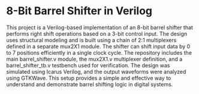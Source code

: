 # 8-Bit Barrel Shifter in Verilog

This project is a Verilog-based implementation of an 8-bit barrel shifter that performs right shift operations based on a 3-bit control input. The design uses structural modeling and is built using a chain of 2:1 multiplexers defined in a separate mux2X1 module. The shifter can shift input data by 0 to 7 positions efficiently in a single clock cycle. The repository includes the main barrel_shifter.v module, the mux2X1.v multiplexer definition, and a barrel_shifter_tb.v testbench used for verification. The design was simulated using Icarus Verilog, and the output waveforms were analyzed using GTKWave. This setup provides a simple and effective way to understand and demonstrate barrel shifting logic in digital systems.
